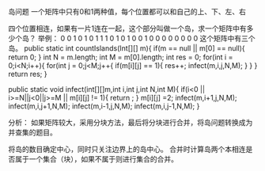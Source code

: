 岛问题
一个矩阵中只有0和1两种值，每个位置都可以和自己的上、下、左、右

四个位置相连，如果有一片1连在一起，这个部分叫做一个岛，求一个矩阵中有多少个岛？
举例：
0 0 1 0 1 0
1 1 1 0 1 0
1 0 0 1 0 0
0 0 0 0 0 0
这个矩阵中有三个岛。
	public static int countIslands(Int[][] m){
	if(m == null || m[0] == null){
		return 0;
	}
	int N = m.length;
	int M = m[0].length;
	int res = 0;
	for(int i = 0;i<N;i++){
		for(int j = 0;j<M;j++{
			if(m[i][j] == 1){
				res++;
				infect(m,i,j,N,M);
			}
		}
	}
	return res;
}


public static void infect(int[][]m,int i,int j,int N,int M){
	if(i<0 || i>=N||j<0||j>=M || m[i][j] != 1){
		return ;
	}
	m[i][j] =2;
	infect(m,i+1,j,N,M);
	infect(m,i,j+1,N,M);
	infect(m,i-1,j,N,M);
	infect(m,i,j-1,N,M);
}

分析：
如果矩阵较大，采用分块方法，最后将分块进行合并，将岛问题转换成为并查集的题目。

将岛的数目确定中心，同时只关注边界上的岛中心。
合并时计算岛两个本相连是否属于一个集合（块），如果不属于则进行集合的合并。
